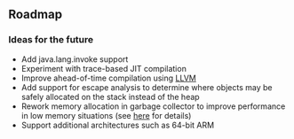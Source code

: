 ## Roadmap

### Ideas for the future

* Add java.lang.invoke support
* Experiment with trace-based JIT compilation
* Improve ahead-of-time compilation using [LLVM](http://llvm.org/)
* Add support for escape analysis to determine where objects may be safely
allocated on the stack instead of the heap
* Rework memory allocation in garbage collector to improve performance in
low memory situations (see [here](http://groups.google.com/group/avian/browse_thread/thread/5b3f13bf198334b3) for details)
* Support additional architectures such as 64-bit ARM

